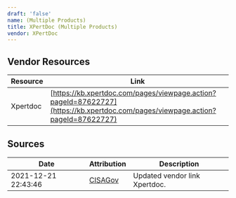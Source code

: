 ```yaml
---
draft: 'false'
name: (Multiple Products)
title: XPertDoc (Multiple Products)
vendor: XPertDoc
---
```


## Vendor Resources
| Resource | Link |
| --- | --- |
| Xpertdoc | [https://kb.xpertdoc.com/pages/viewpage.action?pageId=87622727](https://kb.xpertdoc.com/pages/viewpage.action?pageId=87622727) |



## Sources
| Date | Attribution | Description |
| --- | --- | --- |
| 2021-12-21 22:43:46 | [CISAGov](https://raw.githubusercontent.com/cisagov/log4j-affected-db/develop/README.md) | Updated vendor link Xpertdoc.  |
